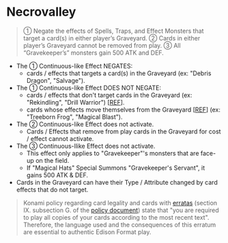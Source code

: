 # Necrovalley

> ① Negate the effects of Spells, Traps, and Effect Monsters that target a card(s) in either player’s Graveyard. ② Cards in either player’s Graveyard cannot be removed from play. ③ All “Gravekeeper’s” monsters gain 500 ATK and DEF.

*   The ① Continuous-like Effect NEGATES:
    *   cards / effects that targets a card(s) in the Graveyard (ex: "Debris Dragon", "Salvage").
*   The ① Continuous-like Effect DOES NOT NEGATE:
    *   cards / effects that don't target cards in the Graveyard (ex: "Rekindling", "Drill Warrior") \[[REF](https://www.pojo.biz/board/showthread.php?t=862234)\].
    *   cards whose effects move themselves from the Graveyard \[[REF](https://www.pojo.biz/board/showthread.php?t=805523)\] (ex: "Treeborn Frog", "Magical Blast").
*   The ② Continuous-like Effect does not activate.
    *   Cards / Effects that remove from play cards in the Graveyard for cost / effect cannot activate.
*   The ③ Continuous-llike Effect does not activate.
    *   This effect only applies to "Gravekeeper"'s monsters that are face-up on the field.
    *   If "Magical Hats" Special Summons "Gravekeeper's Servant", it gains 500 ATK & DEF.
*   Cards in the Graveyard can have their Type / Attribute changed by card effects that do not target.

> Konami policy regarding card legality and cards with [erratas](https://yugipedia.com/wiki/Errata) (section IX. subsection G. of the [policy document](https://img.yugioh-card.com/en/gameplay/penalty_guide/YGOTCG_Policy_v_2_1.pdf)) state that "you are required to play all copies of your cards according to the most recent text". Therefore, the language used and the consequences of this erratum are essential to authentic Edison Format play.

